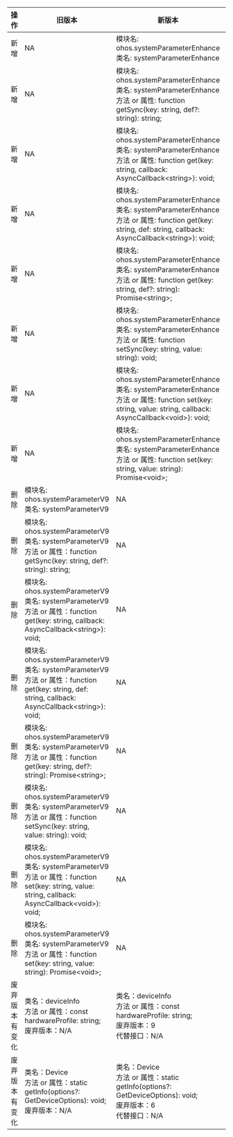 | 操作 | 旧版本 | 新版本 | d.ts文件 |
| ---- | ------ | ------ | -------- |
|新增|NA|模块名: ohos.systemParameterEnhance<br>类名: systemParameterEnhance|@ohos.systemParameterEnhance.d.ts|
|新增|NA|模块名: ohos.systemParameterEnhance<br>类名: systemParameterEnhance<br>方法 or 属性: function getSync(key: string, def?: string): string;|@ohos.systemParameterEnhance.d.ts|
|新增|NA|模块名: ohos.systemParameterEnhance<br>类名: systemParameterEnhance<br>方法 or 属性: function get(key: string, callback: AsyncCallback\<string>): void;|@ohos.systemParameterEnhance.d.ts|
|新增|NA|模块名: ohos.systemParameterEnhance<br>类名: systemParameterEnhance<br>方法 or 属性: function get(key: string, def: string, callback: AsyncCallback\<string>): void;|@ohos.systemParameterEnhance.d.ts|
|新增|NA|模块名: ohos.systemParameterEnhance<br>类名: systemParameterEnhance<br>方法 or 属性: function get(key: string, def?: string): Promise\<string>;|@ohos.systemParameterEnhance.d.ts|
|新增|NA|模块名: ohos.systemParameterEnhance<br>类名: systemParameterEnhance<br>方法 or 属性: function setSync(key: string, value: string): void;|@ohos.systemParameterEnhance.d.ts|
|新增|NA|模块名: ohos.systemParameterEnhance<br>类名: systemParameterEnhance<br>方法 or 属性: function set(key: string, value: string, callback: AsyncCallback\<void>): void;|@ohos.systemParameterEnhance.d.ts|
|新增|NA|模块名: ohos.systemParameterEnhance<br>类名: systemParameterEnhance<br>方法 or 属性: function set(key: string, value: string): Promise\<void>;|@ohos.systemParameterEnhance.d.ts|
|删除|模块名: ohos.systemParameterV9<br>类名: systemParameterV9|NA|@ohos.systemParameterV9.d.ts|
|删除|模块名: ohos.systemParameterV9<br>类名: systemParameterV9<br>方法 or 属性：function getSync(key: string, def?: string): string;|NA|@ohos.systemParameterV9.d.ts|
|删除|模块名: ohos.systemParameterV9<br>类名: systemParameterV9<br>方法 or 属性：function get(key: string, callback: AsyncCallback\<string>): void;|NA|@ohos.systemParameterV9.d.ts|
|删除|模块名: ohos.systemParameterV9<br>类名: systemParameterV9<br>方法 or 属性：function get(key: string, def: string, callback: AsyncCallback\<string>): void;|NA|@ohos.systemParameterV9.d.ts|
|删除|模块名: ohos.systemParameterV9<br>类名: systemParameterV9<br>方法 or 属性：function get(key: string, def?: string): Promise\<string>;|NA|@ohos.systemParameterV9.d.ts|
|删除|模块名: ohos.systemParameterV9<br>类名: systemParameterV9<br>方法 or 属性：function setSync(key: string, value: string): void;|NA|@ohos.systemParameterV9.d.ts|
|删除|模块名: ohos.systemParameterV9<br>类名: systemParameterV9<br>方法 or 属性：function set(key: string, value: string, callback: AsyncCallback\<void>): void;|NA|@ohos.systemParameterV9.d.ts|
|删除|模块名: ohos.systemParameterV9<br>类名: systemParameterV9<br>方法 or 属性：function set(key: string, value: string): Promise\<void>;|NA|@ohos.systemParameterV9.d.ts|
|废弃版本有变化|类名：deviceInfo<br>方法 or 属性：const hardwareProfile: string;<br>废弃版本：N/A|类名：deviceInfo<br>方法 or 属性：const hardwareProfile: string;<br>废弃版本：9<br>代替接口：N/A|@ohos.deviceInfo.d.ts|
|废弃版本有变化|类名：Device<br>方法 or 属性：static getInfo(options?: GetDeviceOptions): void;<br>废弃版本：N/A|类名：Device<br>方法 or 属性：static getInfo(options?: GetDeviceOptions): void;<br>废弃版本：6<br>代替接口：N/A|@system.device.d.ts|
